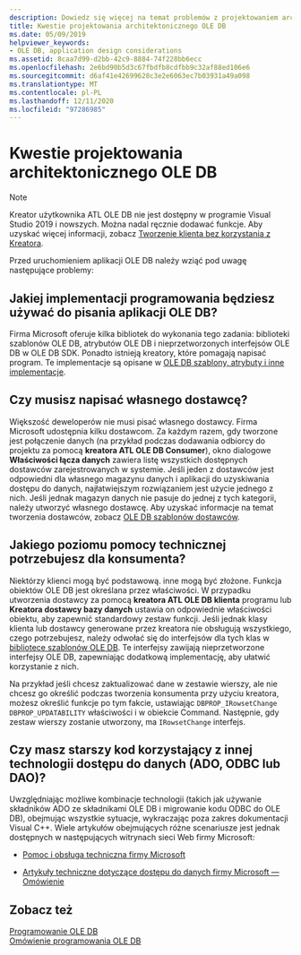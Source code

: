 ```yaml
---
description: Dowiedz się więcej na temat problemów z projektowaniem architektury OLE DB
title: Kwestie projektowania architektonicznego OLE DB
ms.date: 05/09/2019
helpviewer_keywords:
- OLE DB, application design considerations
ms.assetid: 8caa7d99-d2bb-42c9-8884-74f228bb6ecc
ms.openlocfilehash: 2e6bd90b5d3c67fbdfb8cdfbb9c32af88ed106e6
ms.sourcegitcommit: d6af41e42699628c3e2e6063ec7b03931a49a098
ms.translationtype: MT
ms.contentlocale: pl-PL
ms.lasthandoff: 12/11/2020
ms.locfileid: "97286985"
---
```

# <a name="ole-db-architectural-design-issues"></a>Kwestie projektowania architektonicznego OLE DB

> [!NOTE]
> Kreator użytkownika ATL OLE DB nie jest dostępny w programie Visual Studio 2019 i nowszych. Można nadal ręcznie dodawać funkcje. Aby uzyskać więcej informacji, zobacz [Tworzenie klienta bez korzystania z Kreatora](creating-a-consumer-without-using-a-wizard.md).

Przed uruchomieniem aplikacji OLE DB należy wziąć pod uwagę następujące problemy:

## <a name="what-programming-implementation-will-you-use-to-write-your-ole-db-application"></a>Jakiej implementacji programowania będziesz używać do pisania aplikacji OLE DB?

Firma Microsoft oferuje kilka bibliotek do wykonania tego zadania: biblioteki szablonów OLE DB, atrybutów OLE DB i nieprzetworzonych interfejsów OLE DB w OLE DB SDK. Ponadto istnieją kreatory, które pomagają napisać program. Te implementacje są opisane w [OLE DB szablony, atrybuty i inne implementacje](../../data/oledb/ole-db-templates-attributes-and-other-implementations.md).

## <a name="do-you-need-to-write-your-own-provider"></a>Czy musisz napisać własnego dostawcę?

Większość deweloperów nie musi pisać własnego dostawcy. Firma Microsoft udostępnia kilku dostawcom. Za każdym razem, gdy tworzone jest połączenie danych (na przykład podczas dodawania odbiorcy do projektu za pomocą **kreatora ATL OLE DB Consumer**), okno dialogowe **Właściwości łącza danych** zawiera listę wszystkich dostępnych dostawców zarejestrowanych w systemie. Jeśli jeden z dostawców jest odpowiedni dla własnego magazynu danych i aplikacji do uzyskiwania dostępu do danych, najłatwiejszym rozwiązaniem jest użycie jednego z nich. Jeśli jednak magazyn danych nie pasuje do jednej z tych kategorii, należy utworzyć własnego dostawcę. Aby uzyskać informacje na temat tworzenia dostawców, zobacz [OLE DB szablonów dostawców](../../data/oledb/ole-db-provider-templates-cpp.md).

## <a name="what-level-of-support-do-you-need-for-your-consumer"></a>Jakiego poziomu pomocy technicznej potrzebujesz dla konsumenta?

Niektórzy klienci mogą być podstawową. inne mogą być złożone. Funkcja obiektów OLE DB jest określana przez właściwości. W przypadku utworzenia dostawcy za pomocą **kreatora ATL OLE DB klienta** programu lub **Kreatora dostawcy bazy danych** ustawia on odpowiednie właściwości obiektu, aby zapewnić standardowy zestaw funkcji. Jeśli jednak klasy klienta lub dostawcy generowane przez kreatora nie obsługują wszystkiego, czego potrzebujesz, należy odwołać się do interfejsów dla tych klas w [bibliotece szablonów OLE DB](../../data/oledb/ole-db-templates.md). Te interfejsy zawijają nieprzetworzone interfejsy OLE DB, zapewniając dodatkową implementację, aby ułatwić korzystanie z nich.

Na przykład jeśli chcesz zaktualizować dane w zestawie wierszy, ale nie chcesz go określić podczas tworzenia konsumenta przy użyciu kreatora, możesz określić funkcje po tym fakcie, ustawiając `DBPROP_IRowsetChange` `DBPROP_UPDATABILITY` właściwości i w obiekcie Command. Następnie, gdy zestaw wierszy zostanie utworzony, ma `IRowsetChange` interfejs.

## <a name="do-you-have-older-code-using-another-data-access-technology-ado-odbc-or-dao"></a>Czy masz starszy kod korzystający z innej technologii dostępu do danych (ADO, ODBC lub DAO)?

Uwzględniając możliwe kombinacje technologii (takich jak używanie składników ADO ze składnikami OLE DB i migrowanie kodu ODBC do OLE DB), obejmując wszystkie sytuacje, wykraczając poza zakres dokumentacji Visual C++. Wiele artykułów obejmujących różne scenariusze jest jednak dostępnych w następujących witrynach sieci Web firmy Microsoft:

- [Pomoc i obsługa techniczna firmy Microsoft](https://support.microsoft.com/)

- [Artykuły techniczne dotyczące dostępu do danych firmy Microsoft — Omówienie](/previous-versions/ms810811(v=msdn.10))

## <a name="see-also"></a>Zobacz też

[Programowanie OLE DB](../../data/oledb/ole-db-programming.md)<br/>
[Omówienie programowania OLE DB](../../data/oledb/ole-db-programming-overview.md)
